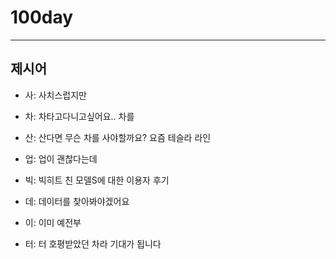 # 100day
---
## 제시어
- 사: 사치스럽지만
- 차: 차타고다니고싶어요.. 차를
- 산: 산다면 무슨 차를 사야할까요? 요즘 테슬라 라인
- 업: 업이 괜찮다는데

- 빅: 빅히트 친 모델S에 대한 이용자 후기
- 데: 데이터를 찾아봐야겠어요
- 이: 이미 예전부
- 터: 터 호평받았던 차라 기대가 됩니다
